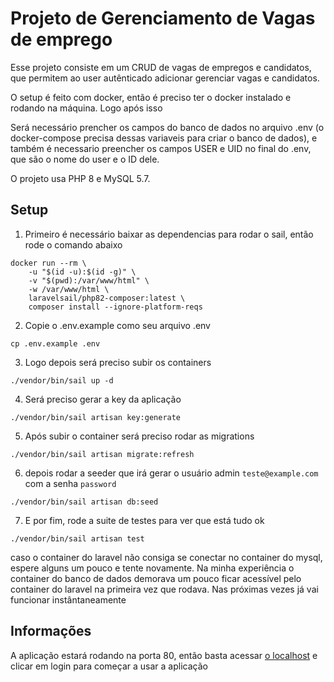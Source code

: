 # Projeto de Gerenciamento de Vagas de emprego
Esse projeto consiste em um CRUD de vagas de empregos e candidatos, que permitem ao user autênticado adicionar gerenciar vagas e candidatos.

O setup é feito com docker, então é preciso ter o docker instalado e rodando na máquina. Logo após isso

Será necessário prencher os campos do banco de dados no arquivo .env (o docker-compose precisa dessas variaveis para criar o banco de dados), e também é necessario preencher os campos USER e UID no final do .env, que são o nome do user e o ID dele.

O projeto usa PHP 8 e MySQL 5.7.

## Setup
1. Primeiro é necessário baixar as dependencias para rodar o sail, então rode o comando abaixo
```docker
docker run --rm \
    -u "$(id -u):$(id -g)" \
    -v "$(pwd):/var/www/html" \
    -w /var/www/html \
    laravelsail/php82-composer:latest \
    composer install --ignore-platform-reqs

```
2. Copie o .env.example como seu arquivo .env

```shell
cp .env.example .env

```
3. Logo depois será preciso subir os containers

```docker
./vendor/bin/sail up -d
```
4. Será preciso gerar a key da aplicação

```docker
./vendor/bin/sail artisan key:generate
```
5. Após subir o container será preciso rodar as migrations

```shell
./vendor/bin/sail artisan migrate:refresh
```
6. depois rodar a seeder que irá gerar o usuário admin `teste@example.com` com a senha `password`
```shell
./vendor/bin/sail artisan db:seed
```
7. E por fim, rode a suite de testes para ver que está tudo ok
```shell
./vendor/bin/sail artisan test
```
caso o container do laravel não consiga se conectar no container do mysql, espere alguns um pouco e tente novamente.
Na minha experiência o container do banco de dados demorava um pouco ficar acessível pelo container do laravel na primeira vez que rodava. Nas próximas vezes já vai funcionar instântaneamente

## Informações
A aplicação estará rodando na porta 80, então basta acessar [o localhost](http://localhost) e clicar em login para começar a usar a aplicação
